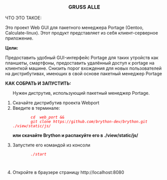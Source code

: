 <div style="text-align: left;">
						<h3 align="center">GRUSS ALLE</h3>

</b>ЧТО  ЭТО  ТАКОЕ:</b>
<p>
Это проект Web GUI для  пакетного менеджера Portage (Gentoo, Calculate-linux).
Этот продукт представляет из себя клиент-серверное приложение.</p>
<b>Цели:</b>
<p>
Предоставить удобный GUI-интерфейс Portage для таких утройств как планшеты, смартфоны,
предоставить удалённый доступ к portage на клиенткой машине.
Снизить порог вхождения для новых пользователей на дистрибутивах, имеющих в свой основе пакетный менеджер Portage</p>



<b>КАК СОБРАТЬ И ЗАПУСТИТЬ:</b>
<ol>
<p>Нужен диструтив, использующий пакетный менеджер Portage.</p>
<li>Скачайте дистрибутив проекта Webport</li>
<li>Введите в терминале:</li>
	<code>
		<i style="color: red;">cd  web_pоrt &&
		git clone https://github.com/brython-dev/brython.git ./view/static/js/ </i>
	</code>
	<br>
	<b> или скачайте Brython  и распакуйте его в ./view/static/js/ </b>
	<p>
<li>Запустите его командой из консоли 
	<code>
		<i style="color: red;">
		./start</li> </i>
	</code>
	<p>
<li>Откройте в браузере страницу http://localhost:8080</li>
</ol>
<div>
